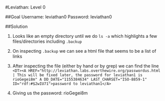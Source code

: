#Leviathan: Level 0

##Goal
Username: leviathan0
Password: leviathan0

##Solution
1. Looks like an empty directory until we do `ls -a` which highlights a few files/directories including `.backup`

2. On inspecting `.backup` we can see a html file that seems to be a list of links

3. After inspecting the file (either by hand or by grep) we can find the line `<DT><A HREF="http://leviathan.labs.overthewire.org/passwordus.html | This will be fixed later, the password for leviathan1 is rioGegei8m" A
DD_DATE="1155384634" LAST_CHARSET="ISO-8859-1" ID="rdf:#$2wIU71">password to leviathan1</A>`

4. Giving us the password: rioGegei8m
